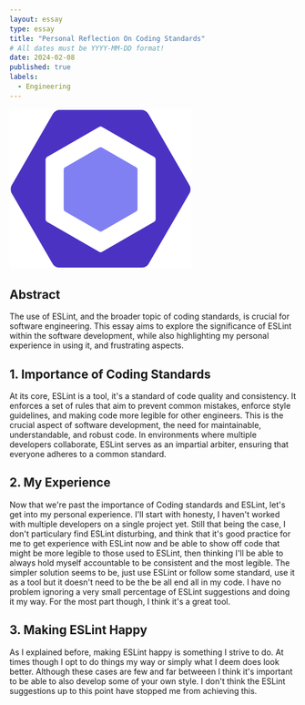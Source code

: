 ```yaml
---
layout: essay
type: essay
title: "Personal Reflection On Coding Standards"
# All dates must be YYYY-MM-DD format!
date: 2024-02-08
published: true
labels:
  - Engineering
---
```

<img width="320px" class="rounded float-start pe-4" src="../img/ESLint_logo.svg.png">

## Abstract
  The use of ESLint, and the broader topic of coding standards, is crucial for software engineering. This essay aims to explore the significance of ESLint within the software development, while also highlighting my personal experience in using it, and frustrating aspects.

## 1. Importance of Coding Standards
  At its core, ESLint is a tool, it's a standard of code quality and consistency. It enforces a set of rules that aim to prevent common mistakes, enforce style guidelines, and making code more legible for other engineers. This is the crucial aspect of software development, the need for maintainable, understandable, and robust code. In environments where multiple developers collaborate, ESLint serves as an impartial arbiter, ensuring that everyone adheres to a common standard.

## 2. My Experience
  Now that we're past the importance of Coding standards and ESLint, let's get into my personal experience. I'll start with honesty, I haven't worked with multiple developers on a single project yet. Still that being the case, I don't particulary find ESLint disturbing, and think that it's good practice for me to get experience with ESLint now and be able to show off code that might be more legible to those used to ESLint, then thinking I'll be able to always hold myself accountable to be consistent and the most legible. The simpler solution seems to be, just use ESLint or follow some standard, use it as a tool but it doesn't need to be the be all end all in my code. I have no problem ignoring a very small percentage of ESLint suggestions and doing it my way. For the most part though, I think it's a great tool.

## 3. Making ESLint Happy
  As I explained before, making ESLint happy is something I strive to do. At times though I opt to do things my way or simply what I deem does look better. Although these cases are few and far betweeen I think it's important to be able to also develop some of your own style. I don't think the ESLint suggestions up to this point have stopped me from achieving this.





